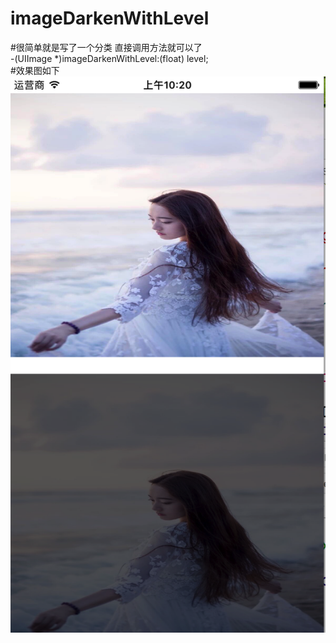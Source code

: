 # imageDarkenWithLevel
#很简单就是写了一个分类
直接调用方法就可以了</br>
-(UIImage *)imageDarkenWithLevel:(float) level;</br>
#效果图如下</br>
![image](https://github.com/dongpeng66/imageDarkenWithLevel/blob/master/Snip20170815_1.png)
